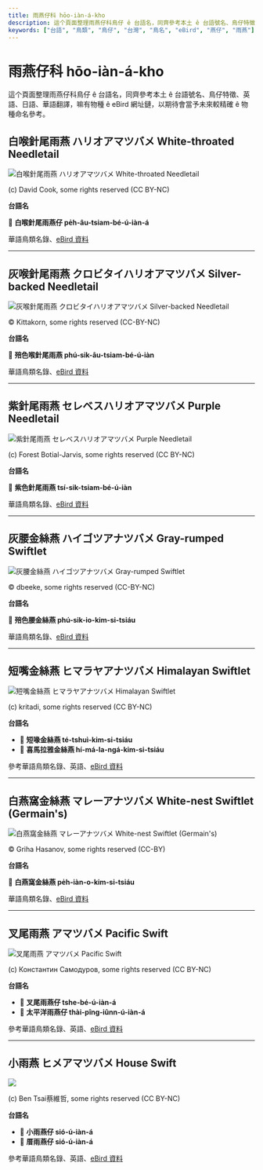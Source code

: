 ```yaml
---
title: 雨燕仔科 hōo-iàn-á-kho
description: 這个頁面整理雨燕仔科鳥仔 ê 台語名，同齊參考本土 ê 台語號名、鳥仔特徵、英語、日語、華語翻譯，嘛有物種 ê eBird 網址鏈，以期待會當予未來較精確 ê 物種命名參考。
keywords: ["台語", "鳥類", "鳥仔", "台灣", "鳥名", "eBird", "燕仔", "雨燕"]
---
```


# 雨燕仔科 hōo-iàn-á-kho

這个頁面整理雨燕仔科鳥仔 ê 台語名，同齊參考本土 ê 台語號名、鳥仔特徵、英語、日語、華語翻譯，嘛有物種 ê eBird 網址鏈，以期待會當予未來較精確 ê 物種命名參考。

## 白喉針尾雨燕 ハリオアマツバメ White-throated Needletail

![白喉針尾雨燕 ハリオアマツバメ White-throated Needletail](https://inaturalist-open-data.s3.amazonaws.com/photos/103175/medium.jpg)

(c) David Cook, some rights reserved (CC BY-NC)

**台語名**

🎯 **白喉針尾雨燕仔 pe̍h-âu-tsiam-bé-ú-iàn-á**

華語鳥類名錄、[eBird 資料](https://ebird.org/species/whtnee)

---

## 灰喉針尾雨燕 クロビタイハリオアマツバメ Silver-backed Needletail

![灰喉針尾雨燕 クロビタイハリオアマツバメ Silver-backed Needletail](https://inaturalist-open-data.s3.amazonaws.com/photos/357028182/original.jpg)

© Kittakorn, some rights reserved (CC-BY-NC)

**台語名**

🎯 **殕色喉針尾雨燕 phú-sik-âu-tsiam-bé-ú-iàn**

華語鳥類名錄、[eBird 資料](https://ebird.org/species/sibnee1)

---

## 紫針尾雨燕 セレベスハリオアマツバメ Purple Needletail

![紫針尾雨燕 セレベスハリオアマツバメ Purple Needletail](https://inaturalist-open-data.s3.amazonaws.com/photos/181196488/medium.jpg)

(c) Forest Botial-Jarvis, some rights reserved (CC BY-NC)

**台語名**

🎯 **紫色針尾雨燕 tsí-sik-tsiam-bé-ú-iàn**

華語鳥類名錄、[eBird 資料](https://ebird.org/species/purnee1)

---

## 灰腰金絲燕 ハイゴツアナツバメ Gray-rumped Swiftlet

![灰腰金絲燕 ハイゴツアナツバメ Gray-rumped Swiftlet](https://inaturalist-open-data.s3.amazonaws.com/photos/368070113/medium.jpg)

© dbeeke, some rights reserved (CC-BY-NC)

**台語名**

🎯 **殕色腰金絲燕 phú-sik-io-kim-si-tsiáu**

華語鳥類名錄、[eBird 資料](https://ebird.org/species/gyrswi5)

---

## 短嘴金絲燕 ヒマラヤアナツバメ Himalayan Swiftlet

![短嘴金絲燕 ヒマラヤアナツバメ Himalayan Swiftlet](https://inaturalist-open-data.s3.amazonaws.com/photos/148531492/medium.jpeg)

(c) kritadi, some rights reserved (CC BY-NC)

**台語名**

- 🎯 **短喙金絲燕 té-tshuì-kim-si-tsiáu**
- 🎯 **喜馬拉雅金絲燕 hí-má-la-ngá-kim-si-tsiáu**

參考華語鳥類名錄、英語、[eBird 資料](https://ebird.org/species/himswi2)

---

## 白燕窩金絲燕 マレーアナツバメ White-nest Swiftlet (Germain's)

![白燕窩金絲燕 マレーアナツバメ White-nest Swiftlet (Germain's)](https://inaturalist-open-data.s3.amazonaws.com/photos/457254220/medium.jpg)

© Griha Hasanov, some rights reserved (CC-BY)

**台語名**

🎯 **白燕窩金絲燕 pe̍h-iàn-o-kim-si-tsiáu**

華語鳥類名錄、[eBird 資料](https://ebird.org/species/gerswi1)

---

## 叉尾雨燕 アマツバメ Pacific Swift

![叉尾雨燕 アマツバメ Pacific Swift](https://inaturalist-open-data.s3.amazonaws.com/photos/47107945/medium.jpg)

(c) Константин Самодуров, some rights reserved (CC BY-NC)

**台語名**

- 🎯 **叉尾雨燕仔 tshe-bé-ú-iàn-á**
- 🎯 **太平洋雨燕仔 thài-pîng-iûnn-ú-iàn-á**

參考華語鳥類名錄、英語、[eBird 資料](https://ebird.org/species/fotswi)

---

## 小雨燕 ヒメアマツバメ House Swift

![](https://inaturalist-open-data.s3.amazonaws.com/photos/210776298/medium.jpg)

(c) Ben Tsai蔡維哲, some rights reserved (CC BY-NC)

**台語名**

- 🎯 **小雨燕仔 sió-ú-iàn-á**
- 🎯 **厝雨燕仔 sió-ú-iàn-á**

參考華語鳥類名錄、英語、[eBird 資料](https://ebird.org/species/houswi1)
